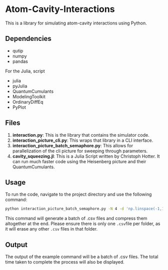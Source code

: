 # Atom-Cavity-Interactions

This is a library for simulating atom-cavity interactions using Python.

## Dependencies

- qutip
- numpy
- pandas

For the Julia, script
- julia
- pyJulia
- QuantumCumulants
- ModelingToolkit
- OrdinaryDiffEq
- PyPlot

## Files

1. **interaction.py**: This is the library that contains the simulator code.
2. **interaction_picture_cli.py**: This wraps that library in a CLI interface.
3. **interaction_picture_batch_semaphore.py**: This allows for parallelization of the cli picture for sweeping through parameters.
4. **cavity_squeezing.jl**: This is a Julia Script written by Christoph Hotter. It can run much faster code using the Heisenberg picture and their QuantumCumulants.
## Usage

To run the code, navigate to the project directory and use the following command:

```bash
python interaction_picture_batch_semaphore.py -N 4 -d 'np.linspace(-1,1,10)' -g 33 --kappa 1 --gamma 0.36 --omega 10 --driving_strength 0.1 --scale 1 -T 60 -o batch/data --spin_state_command 'qutip.tensor([u,d,u,d])' -p 1
```

This command will generate a batch of .csv files and compress them altogether at the end. Please ensure there is only one `.csv`file per folder, as it will erase any other `.csv` files in that folder.

## Output

The output of the example command will be a batch of .csv files. The total time taken to complete the process will also be displayed.


